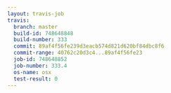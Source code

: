 ```yaml
---
layout: travis-job
travis:
  branch: master
  build-id: 748648848
  build-number: 333
  commit: 89af4f56fe239d3eacb574d821d620bf84dbc8f6
  commit-range: 40762c20d3c4...89af4f56fe23
  job-id: 748648852
  job-number: 333.4
  os-name: osx
  test-result: 0
---
```

